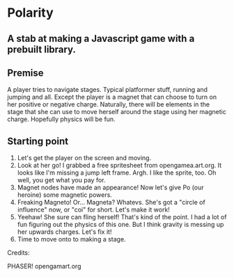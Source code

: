 # Polarity

## A stab at making a Javascript game with a prebuilt library.

## Premise

A player tries to navigate stages.  Typical platformer stuff, running and jumping and all.  Except the player is a magnet that can choose to turn on her positive or negative charge.  Naturally, there will be elements in the stage that she can use to move herself around the stage using her magnetic charge.  Hopefully physics will be fun.

## Starting point

1. Let's get the player on the screen and moving.
2. Look at her go!  I grabbed a free spritesheet from opengamea.art.org.  It looks like I'm missing a jump left frame.  Argh.  I like the sprite, too.  Oh well, you get what you pay for.
3. Magnet nodes have made an appearance!  Now let's give Po (our heroine) some magnetic powers.
4. Freaking Magneto!  Or... Magneta?  Whatevs.  She's got a "circle of influence" now, or "coi" for short.  Let's make it work!
5. Yeehaw!  She sure can fling herself!  That's kind of the point.  I had a lot of fun figuring out the physics of this one.  But I think gravity is messing up her upwards charges.  Let's fix it!
6. Time to move onto to making a stage.

Credits:

PHASER!
opengamart.org


